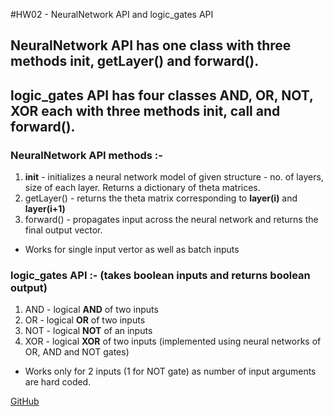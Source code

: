 #HW02 - NeuralNetwork API and logic_gates API

## NeuralNetwork API has one class with three methods __init__, getLayer() and forward().
## logic_gates API has four classes AND, OR, NOT, XOR each with three methods __init__, __call__ and forward().

### NeuralNetwork API methods :-
1. __init__ -  initializes a neural network model of given structure - no. of layers, size of each layer. Returns a dictionary of theta matrices.
2. getLayer() - returns the theta matrix corresponding to **layer(i)** and **layer(i+1)**
3. forward() - propagates input across the neural network and returns the final output vector.
* Works for single input vertor as well as batch inputs

### logic_gates API :- (takes boolean inputs and returns boolean output)
1. AND - logical **AND** of two inputs
2. OR - logical **OR** of two inputs
3. NOT - logical **NOT** of an inputs
4. XOR - logical **XOR** of two inputs (implemented using neural networks of OR, AND and NOT gates)
* Works only for 2 inputs (1 for NOT gate) as number of input arguments are hard coded.

[GitHub](https://github.com/Shakib7/BME595-DeepLearning-sarwar)